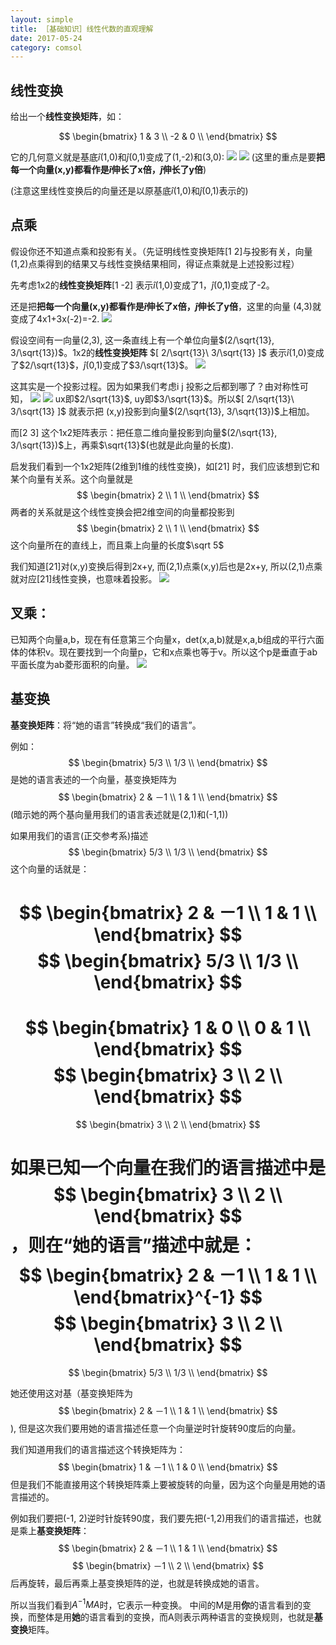 ```yaml
---
layout: simple
title: ［基础知识］线性代数的直观理解
date: 2017-05-24
category: comsol
---
```

<script type="text/x-mathjax-config">MathJax.Hub.Config({tex2jax: {inlineMath:[['$','$']]}});</script>
<script type="text/javascript" src="http://cdn.mathjax.org/mathjax/latest/MathJax.js?config=TeX-AMS-MML_HTMLorMML"></script>

## 线性变换
给出一个**线性变换矩阵**，如：

$$
\begin{bmatrix}
1 & 3 \\
-2 & 0 \\
\end{bmatrix}
$$

它的几何意义就是基底$\hat i$(1,0)和$\hat j$(0,1)变成了(1,-2)和(3,0):
![][image-1]
![][image-2]
(这里的重点是要**把每一个向量(x,y)都看作是$\hat i$伸长了x倍，$\hat j$伸长了y倍**)

(注意这里线性变换后的向量还是以原基底$\hat i$(1,0)和$\hat j$(0,1)表示的)

## 点乘
假设你还不知道点乘和投影有关。（先证明线性变换矩阵[1 2]与投影有关，向量(1,2)点乘得到的结果又与线性变换结果相同，得证点乘就是上述投影过程）

先考虑1x2的**线性变换矩阵**[1 -2] 表示$\hat i$(1,0)变成了1，$\hat j$(0,1)变成了-2。

还是把**把每一个向量(x,y)都看作是$\hat i$伸长了x倍，$\hat j$伸长了y倍**，这里的向量 (4,3)就变成了4x1+3x(-2)=-2.
![][image-3]

假设空间有一向量(2,3), 这一条直线上有一个单位向量$(2/\sqrt{13}, 3/\sqrt{13})$。1x2的**线性变换矩阵** $[ 2/\sqrt{13}\  3/\sqrt{13} ]$ 表示$\hat i$(1,0)变成了$2/\sqrt{13}$，$\hat j$(0,1)变成了$3/\sqrt{13}$。
![][image-4]

这其实是一个投影过程。因为如果我们考虑i j 投影之后都到哪了？由对称性可知，
![][image-5]
![][image-6]
ux即$2/\sqrt{13}$, uy即$3/\sqrt{13}$。所以$[ 2/\sqrt{13}\  3/\sqrt{13} ]$ 就表示把 (x,y)投影到向量$(2/\sqrt{13}, 3/\sqrt{13})$上相加。

而$[ 2\  3]$ 这个1x2矩阵表示：把任意二维向量投影到向量$(2/\sqrt{13}, 3/\sqrt{13})$上，再乘$\sqrt{13}$(也就是此向量的长度).

启发我们看到一个1x2矩阵(2维到1维的线性变换)，如$[2 1]$ 时，我们应该想到它和某个向量有关系。这个向量就是
$$
\begin{bmatrix}
2 \\
1 \\
\end{bmatrix}
$$
两者的关系就是这个线性变换会把2维空间的向量都投影到
$$
\begin{bmatrix}
2 \\
1 \\
\end{bmatrix}
$$
这个向量所在的直线上，而且乘上向量的长度$\sqrt 5$

我们知道$[2 1]$对(x,y)变换后得到2x+y, 而(2,1)点乘(x,y)后也是2x+y, 所以(2,1)点乘就对应$[2 1]$线性变换，也意味着投影。
![][image-7]


## 叉乘：
已知两个向量a,b，现在有任意第三个向量x，det(x,a,b)就是x,a,b组成的平行六面体的体积v。现在要找到一个向量p，它和x点乘也等于v。所以这个p是垂直于ab平面长度为ab菱形面积的向量。
![][image-8]

## 基变换
**基变换矩阵**：将“她的语言”转换成“我们的语言”。

例如：
$$
\begin{bmatrix}
5/3 \\
1/3 \\
\end{bmatrix}
$$
是她的语言表述的一个向量，基变换矩阵为
$$
\begin{bmatrix}
2 & －1 \\
1 & 1 \\
\end{bmatrix}
$$
(暗示她的两个基向量用我们的语言表述就是(2,1)和(-1,1))

如果用我们的语言(正交参考系)描述$$
\begin{bmatrix}
5/3 \\
1/3 \\
\end{bmatrix}
$$
这个向量的话就是：

$$
\begin{bmatrix}
2 & －1 \\
1 & 1 \\
\end{bmatrix}
$$
$$
\begin{bmatrix}
5/3 \\
1/3 \\
\end{bmatrix}
$$
= 
$$
\begin{bmatrix}
1 & 0 \\
0 & 1 \\
\end{bmatrix}
$$
$$
\begin{bmatrix}
3 \\
2 \\
\end{bmatrix}
$$
=
$$
\begin{bmatrix}
3 \\
2 \\
\end{bmatrix}
$$

如果已知一个向量在我们的语言描述中是
$$
\begin{bmatrix}
3 \\
2 \\
\end{bmatrix}
$$
，则在“她的语言”描述中就是：
$$
\begin{bmatrix}
2 & －1 \\
1 & 1 \\
\end{bmatrix}^{-1}
$$
$$
\begin{bmatrix}
3 \\
2 \\
\end{bmatrix}
$$
=
$$
\begin{bmatrix}
5/3 \\
1/3 \\
\end{bmatrix}
$$

她还使用这对基（基变换矩阵为
$$
\begin{bmatrix}
2 & －1 \\
1 & 1 \\
\end{bmatrix}
$$
), 但是这次我们要用她的语言描述任意一个向量逆时针旋转90度后的向量。

我们知道用我们的语言描述这个转换矩阵为：
$$
\begin{bmatrix}
1 & －1 \\
1 & 0 \\
\end{bmatrix}
$$
但是我们不能直接用这个转换矩阵乘上要被旋转的向量，因为这个向量是用她的语言描述的。

例如我们要把(-1, 2)逆时针旋转90度，我们要先把(-1,2)用我们的语言描述，也就是乘上**基变换矩阵**：
$$
\begin{bmatrix}
2 & －1 \\
1 & 1 \\
\end{bmatrix}
$$
$$
\begin{bmatrix}
－1 \\
2 \\
\end{bmatrix}
$$
后再旋转，最后再乘上基变换矩阵的逆，也就是转换成她的语言。

所以当我们看到$A^{-1} M A$时，它表示一种变换。
中间的M是用**你**的语言看到的变换，而整体是用**她**的语言看到的变换，而A则表示两种语言的变换规则，也就是**基变换**矩阵。




[image-1]:	http://wx4.sinaimg.cn/mw690/8db2c8cbgy1fg0gxd9vjfj20wk0fv77q.jpg
[image-2]:	http://wx3.sinaimg.cn/mw690/8db2c8cbgy1fg0gxg5g2fj20zu0d642y.jpg
[image-3]:	http://wx2.sinaimg.cn/mw690/8db2c8cbgy1fg1kx4p0jnj20m10aaq4i.jpg
[image-4]:	http://wx1.sinaimg.cn/mw690/8db2c8cbgy1fg1kx7qqv6j20gc08mtad.jpg
[image-5]:	http://wx3.sinaimg.cn/mw690/8db2c8cbgy1fg1kx9fdtnj207b07g3z6.jpg
[image-6]:	http://wx2.sinaimg.cn/mw690/8db2c8cbgy1fg1kxe01ecj20gt07ewfn.jpg
[image-7]:	http://wx2.sinaimg.cn/mw690/8db2c8cbgy1fg1kxjminjj20mp0a10up.jpg
[image-8]:	http://wx2.sinaimg.cn/mw690/8db2c8cbgy1fg1kxnexyhj20hk09sq54.jpg
